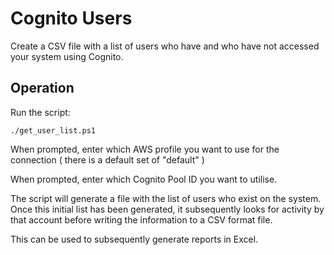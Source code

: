 # Cognito Users

Create a CSV file with a list of users who have and who have not accessed your system using Cognito.

## Operation

Run the script:

```
./get_user_list.ps1
```

When prompted, enter which AWS profile you want to use for the connection ( there is a default set of "default" )

When prompted, enter which Cognito Pool ID you want to utilise.

The script will generate a file with the list of users who exist on the system. Once this initial list has been generated, it subsequently looks for activity by that account before writing the information to a CSV format file.

This can be used to subsequently generate reports in Excel. 